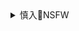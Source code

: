 <details><summary>慎入🔞NSFW</summary>

Not Safe For Work
![](https://upload.wikimedia.org/wikipedia/commons/thumb/d/d3/Biohazard_Symbol_Specification.png/210px-Biohazard_Symbol_Specification.png)

<details><summary><b>风险自理Use At Your Own Risk🈲</summary>

### 林牧晨：zhrmg和g不zh、不rm、不gh
https://www.rfa.org/mandarin/yataibaodao/ck-09272012093234.html

### 既不zh又不rm更不是g和g
https://twitter.com/observer_of_rcn

### 爱g即爱d？zg几十年的困惑与纠结
https://www.bbc.com/zhongwen/simp/china/2014/09/140929_patriotism_china

马建：我不选择属于zhrmg和g。原因是zgz府和g产d消灭了zg传统文化而t治了zg。

他还表示，今天的zhrmgh和g既无zh传统也无rm当家作主，更谈不上g和，只存在t治者和被t治者的关系。

### 要在q内建立反gg识的话，是否应从不认同zhrmgh和g为祖g开始？
https://pincong.rocks/question/19828

管仲 齐gg父，谢绝野蛮秦楚人士：
zhrmgh和g
既不zh，也不rm，更非g和g。

如果zg作为一个几千年的文明真的要game over了，我估计里面有一半会是g匪的功劳，
到底是zg先死还是g匪先死呢？让我们拭目以待。

我反正是不认现在这个伪zq与zg有什么关系。

</details>
</details>
